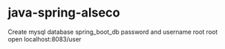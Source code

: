 # java-spring-alseco
Create mysql database spring_boot_db
password and username root root
open localhost:8083/user
